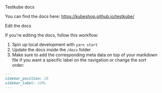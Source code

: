 Testkube docs

You can find the docs here: https://kubeshop.github.io/testkube/

Edit the docs

If you're editing the docs, follow this workflow:

1. Spin up local development with `yarn start`
2. Update the docs inside the `/docs` folder
3. Make sure to add the corresponding meta data on top of your markdown file if you want a specific label on the navigation or change the sort order:

```md
---
sidebar_position: 10
sidebar_label: cURL
---
```